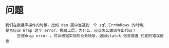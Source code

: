 # 问题
    我们在数据库操作的时候，比如 dao 层中当遇到一个 sql.ErrNoRows 的时候，
    是否应该 Wrap 这个 error，抛给上层。为什么，应该怎么做请写出代码？
         应该Wrap error ，可以根据实际的业务场景，返回statck 信息或者 约定的错误信息